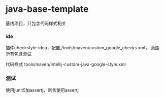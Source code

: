 # java-base-template

基线项目，只包含代码样式相关

### ide

插件checkstyle-idea，配置,/tools/maven/custom_google_checks.xml，
范围所有包含测试

代码样式 tools/maven/intellij-custom-java-google-style.xml

### 测试

使用junit5加assertj，断言使用assertj
